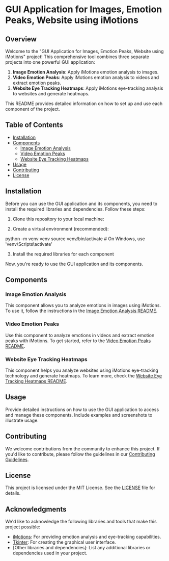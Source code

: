 # GUI Application for Images, Emotion Peaks, Website using iMotions

## Overview

Welcome to the "GUI Application for Images, Emotion Peaks, Website using iMotions" project! This comprehensive tool combines three separate projects into one powerful GUI application:

1. **Image Emotion Analysis**: Apply iMotions emotion analysis to images.
2. **Video Emotion Peaks**: Apply iMotions emotion analysis to videos and extract emotion peaks.
3. **Website Eye Tracking Heatmaps**: Apply iMotions eye-tracking analysis to websites and generate heatmaps.

This README provides detailed information on how to set up and use each component of the project.

## Table of Contents

- [Installation](#installation)
- [Components](#components)
  - [Image Emotion Analysis](#image-emotion-analysis)
  - [Video Emotion Peaks](#video-emotion-peaks)
  - [Website Eye Tracking Heatmaps](#website-eye-tracking-heatmaps)
- [Usage](#usage)
- [Contributing](#contributing)
- [License](#license)

## Installation

Before you can use the GUI application and its components, you need to install the required libraries and dependencies. Follow these steps:

1. Clone this repository to your local machine:


2. Create a virtual environment (recommended):

python -m venv venv
source venv/bin/activate # On Windows, use 'venv\Scripts\activate'


3. Install the required libraries for each component


Now, you're ready to use the GUI application and its components.

## Components

### Image Emotion Analysis

This component allows you to analyze emotions in images using iMotions. To use it, follow the instructions in the [Image Emotion Analysis README](image_emotion_analysis/README.md).

### Video Emotion Peaks

Use this component to analyze emotions in videos and extract emotion peaks with iMotions. To get started, refer to the [Video Emotion Peaks README](video_emotion_peaks/README.md).

### Website Eye Tracking Heatmaps

This component helps you analyze websites using iMotions eye-tracking technology and generate heatmaps. To learn more, check the [Website Eye Tracking Heatmaps README](website_eye_tracking_heatmaps/README.md).

## Usage

Provide detailed instructions on how to use the GUI application to access and manage these components. Include examples and screenshots to illustrate usage.


## Contributing

We welcome contributions from the community to enhance this project. If you'd like to contribute, please follow the guidelines in our [Contributing Guidelines](CONTRIBUTING.md).

## License

This project is licensed under the MIT License. See the [LICENSE](LICENSE) file for details.

## Acknowledgments

We'd like to acknowledge the following libraries and tools that make this project possible:

- [iMotions](https://www.imotions.com/): For providing emotion analysis and eye-tracking capabilities.
- [Tkinter](https://docs.python.org/3/library/tkinter.html): For creating the graphical user interface.
- [Other libraries and dependencies]: List any additional libraries or dependencies used in your project.





